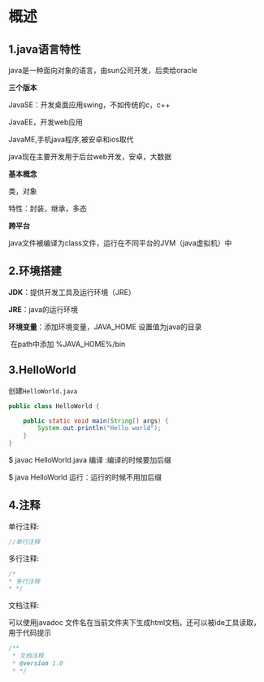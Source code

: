 # 概述

## 1.java语言特性

java是一种面向对象的语言，由sun公司开发，后卖给oracle

**三个版本**

JavaSE：开发桌面应用swing，不如传统的c，c++

JavaEE，开发web应用

JavaME,手机java程序,被安卓和ios取代

java现在主要开发用于后台web开发，安卓，大数据

**基本概念**

类，对象

特性：封装，继承，多态

**跨平台**

java文件被编译为class文件，运行在不同平台的JVM（java虚拟机）中

## 2.环境搭建

**JDK**：提供开发工具及运行环境（JRE）

**JRE**：java的运行环境

**环境变量**：添加环境变量，JAVA_HOME 设置值为java的目录

​		在path中添加 %JAVA_HOME%/bin

## 3.HelloWorld

创建`HelloWorld.java`

```java
public class HelloWorld {

    public static void main(String[] args) {
        System.out.println("Hello world");
    }
}
```

$ javac HelloWorld.java 编译 :编译的时候要加后缀

$ java HelloWorld           运行：运行的时候不用加后缀

## 4.注释

单行注释:

```java
//单行注释
```

多行注释:

```java
/*
* 多行注释
* */
```

文档注释:

可以使用javadoc 文件名在当前文件夹下生成html文档，还可以被ide工具读取，用于代码提示

```java
/**
 * 文档注释  
 * @version 1.0
 * */
```

